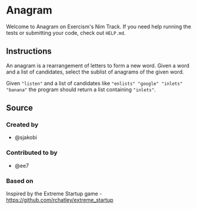 # Anagram

Welcome to Anagram on Exercism's Nim Track.
If you need help running the tests or submitting your code, check out `HELP.md`.

## Instructions

An anagram is a rearrangement of letters to form a new word.
Given a word and a list of candidates, select the sublist of anagrams of the given word.

Given `"listen"` and a list of candidates like `"enlists" "google"
"inlets" "banana"` the program should return a list containing
`"inlets"`.

## Source

### Created by

- @sjakobi

### Contributed to by

- @ee7

### Based on

Inspired by the Extreme Startup game - https://github.com/rchatley/extreme_startup